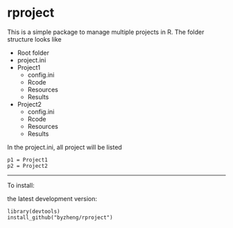 rproject
========

This is a simple package to manage multiple projects in R. The folder structure looks like
* Root folder
 * project.ini
 * Project1
    * config.ini
    * Rcode
    * Resources
    * Results
 * Project2
    * config.ini
    * Rcode
    * Resources
    * Results

In the project.ini, all project will be listed
```
p1 = Project1
p2 = Project2
```
-----
To install:

the latest development version: 

```{r}
library(devtools)
install_github("byzheng/rproject")
```
